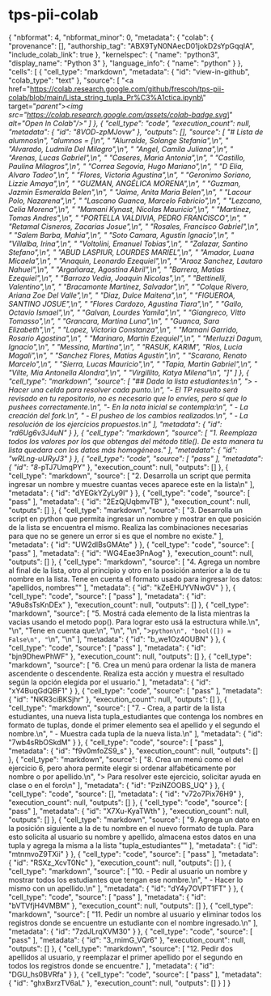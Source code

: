 # tps-pii-colab
{
  "nbformat": 4,
  "nbformat_minor": 0,
  "metadata": {
    "colab": {
      "provenance": [],
      "authorship_tag": "ABX9TyN0NAecD01jokD2sYpGqqIA",
      "include_colab_link": true
    },
    "kernelspec": {
      "name": "python3",
      "display_name": "Python 3"
    },
    "language_info": {
      "name": "python"
    }
  },
  "cells": [
    {
      "cell_type": "markdown",
      "metadata": {
        "id": "view-in-github",
        "colab_type": "text"
      },
      "source": [
        "<a href=\"https://colab.research.google.com/github/frescoh/tps-pii-colab/blob/main/Lista_string_tupla_Pr%C3%A1ctica.ipynb\" target=\"_parent\"><img src=\"https://colab.research.google.com/assets/colab-badge.svg\" alt=\"Open In Colab\"/></a>"
      ]
    },
    {
      "cell_type": "code",
      "execution_count": null,
      "metadata": {
        "id": "8VOD-zpMJovw"
      },
      "outputs": [],
      "source": [
        "# Lista de alumnos\n",
        "alumnos = [\n",
        "    \"Alurralde, Solange Stefania\",\n",
        "    \"Alvarado, Ludmila Del Milagro\",\n",
        "    \"Angel, Camila Juliana\",\n",
        "    \"Arenas, Lucas Gabriel\",\n",
        "    \"Caseres, Maria Antonia\",\n",
        "    \"Castillo, Paulina Milagros\",\n",
        "    \"Correa Segovia, Hugo Mariano\",\n",
        "    \"D Elia, Alvaro Tadeo\",\n",
        "    \"Flores, Victoria Agustina\",\n",
        "    \"Geronimo Soriano, Lizzie Amaya\",\n",
        "    \"GUZMAN, ANGÉLICA MORENA\",\n",
        "    \"Guzman, Jazmin Esmeralda Belen\",\n",
        "    \"Jaime, Anita Maria Belen\",\n",
        "    \"Lacour Polo, Nazarena\",\n",
        "    \"Lascano Guanca, Marcelo Fabricio\",\n",
        "    \"Lezcano, Celia Morena\",\n",
        "    \"Mamani Kynast, Nicolas Mauricio\",\n",
        "    \"Martinez, Tomas Andres\",\n",
        "    \"PORTELLA VALDIVIA, PEDRO FRANCISCO\",\n",
        "    \"Retamal Cisneros, Zacarias Josue\",\n",
        "    \"Rosales, Francisco Gabriel\",\n",
        "    \"Salem Barba, Mahia\",\n",
        "    \"Soto Camara, Agustin Ignacio\",\n",
        "    \"Villalba, Irina\",\n",
        "    \"Voltolini, Emanuel Tobias\",\n",
        "    \"Zalazar, Santino Stefano\",\n",
        "    \"ABUD LASPIUR, LOURDES MARIEL\",\n",
        "    \"Amador, Luana Micaela\",\n",
        "    \"Anaquin, Leonardo Ezequiel\",\n",
        "    \"Araoz Sanchez, Lautaro Nahuel\",\n",
        "    \"Argañaraz, Agostina Abril\",\n",
        "    \"Barrera, Matias Ezequiel\",\n",
        "    \"Barrozo Vedia, Joaquin Nicolas\",\n",
        "    \"Bettinelli, Valentino\",\n",
        "    \"Bracamonte Martinez, Salvador\",\n",
        "    \"Colque Rivero, Ariana Zoe Del Valle\",\n",
        "    \"Diaz, Dulce Maitena\",\n",
        "    \"FIGUEROA, SANTINO JOSUE\",\n",
        "    \"Flores Cardozo, Agustina Tiara\",\n",
        "    \"Gallo, Octavio Ismael\",\n",
        "    \"Galvan, Lourdes Yamila\",\n",
        "    \"Giangreco, Vitto Tomasso\",\n",
        "    \"Grancara, Martina Luna\",\n",
        "    \"Guanca, Sara Elizabeth\",\n",
        "    \"Lopez, Victoria Constanza\",\n",
        "    \"Mamani Garrido, Rosario Agostina\",\n",
        "    \"Marinaro, Martin Ezequiel\",\n",
        "    \"Merluzzi Dagum, Ignacio\",\n",
        "    \"Messina, Martina\",\n",
        "    \"RASUK, KARIM\", \"Rios, Lucia Magali\",\n",
        "    \"Sanchez Flores, Matías Agustín\",\n",
        "    \"Scarano, Renato Marcelo\",\n",
        "    \"Sierra, Lucas Mauricio\",\n",
        "    \"Tapia, Martin Gabriel\",\n",
        "    \"Vilte, Mia Antonella Alondra\",\n",
        "    \"Virgillito, Katya Milena\"\n",
        "]"
      ]
    },
    {
      "cell_type": "markdown",
      "source": [
        "## Dada la lista estudiantes:\n",
        "> - Hacer una celda para resolver cada punto.\n",
        "- El TP resuelto será revisado en tu repositorio, no es necesario que lo envíes, pero sí que lo pushees correctamente.\n",
        "- En la nota inicial se contempla:\n",
        "  - La creación del fork.\n",
        "  - El pusheo de los cambios realizados.\n",
        "  - La resolución de los ejercicios propuestos.\n"
      ],
      "metadata": {
        "id": "rd6Ug6v3J4uN"
      }
    },
    {
      "cell_type": "markdown",
      "source": [
        "1. Reemplaza todos los valores por los que obtengas del método title(). De esta manera tu lista quedara con los datos más homogéneos."
      ],
      "metadata": {
        "id": "wRLng-uURyJ3"
      }
    },
    {
      "cell_type": "code",
      "source": [
        "pass"
      ],
      "metadata": {
        "id": "8_-pTJ7UmqPY"
      },
      "execution_count": null,
      "outputs": []
    },
    {
      "cell_type": "markdown",
      "source": [
        "2. Desarrolla un script que permita ingresar un nombre y muestre cuantas veces aparece este en la lista\n"
      ],
      "metadata": {
        "id": "dYEGkYZyLy9I"
      }
    },
    {
      "cell_type": "code",
      "source": [
        "pass"
      ],
      "metadata": {
        "id": "2EzQjUqbmvTB"
      },
      "execution_count": null,
      "outputs": []
    },
    {
      "cell_type": "markdown",
      "source": [
        "3. Desarrolla un script en python que permita ingresar un nombre y mostrar en que posición de la lista se encuentra el mismo. Realiza las combinaciones necesarias para que no se genere un error si es que el nombre no existe."
      ],
      "metadata": {
        "id": "UW2dlBsGMAte"
      }
    },
    {
      "cell_type": "code",
      "source": [
        "pass"
      ],
      "metadata": {
        "id": "WG4Eae3PnAog"
      },
      "execution_count": null,
      "outputs": []
    },
    {
      "cell_type": "markdown",
      "source": [
        "4. Agrega un nombre al final de la lista, otro al principio y otro en la posición anterior a la de tu nombre en la lista. Tene en cuenta el formato usado para ingresar los datos: \"apellidos, nombres\""
      ],
      "metadata": {
        "id": "kZeEHUYVNwGV"
      }
    },
    {
      "cell_type": "code",
      "source": [
        "pass"
      ],
      "metadata": {
        "id": "A9u8sTsKnDEx"
      },
      "execution_count": null,
      "outputs": []
    },
    {
      "cell_type": "markdown",
      "source": [
        "5. Mostrá cada elemento de la lista mientras la vacias usando el metodo pop(). Para lograr esto usá la estructura while.\n",
        "\n",
        "Tene en cuenta que:\n",
        "\n",
        "\n",
        ">```python\n",
        "bool([]) = False\n",
        "```\n",
        "\n"
      ],
      "metadata": {
        "id": "b_we1Oz4OUBN"
      }
    },
    {
      "cell_type": "code",
      "source": [
        "pass"
      ],
      "metadata": {
        "id": "bjn9DhewPhWF"
      },
      "execution_count": null,
      "outputs": []
    },
    {
      "cell_type": "markdown",
      "source": [
        "6. Crea un menú para ordenar la lista de manera ascendente o descendente. Realiza esta acción y muestra el resultado según la opción elegida por el usuario."
      ],
      "metadata": {
        "id": "xY4BuqGdQBF1"
      }
    },
    {
      "cell_type": "code",
      "source": [
        "pass"
      ],
      "metadata": {
        "id": "NKR3ciBKSjhr"
      },
      "execution_count": null,
      "outputs": []
    },
    {
      "cell_type": "markdown",
      "source": [
        "7. - Crea, a partir de la lista estudiantes, una nueva lista tupla_estudiantes que contenga los nombres en formato de tuplas, donde el primer elemento sea el apellido y el segundo el nombre.\n",
        "  - Muestra cada tupla de la nueva lista.\n"
      ],
      "metadata": {
        "id": "7wb4sRbOSkdM"
      }
    },
    {
      "cell_type": "code",
      "source": [
        "pass"
      ],
      "metadata": {
        "id": "f9v0mfoZS9_s"
      },
      "execution_count": null,
      "outputs": []
    },
    {
      "cell_type": "markdown",
      "source": [
        "8. Crea un menú como el del ejercicio 6, pero ahora permite elegir si ordenar alfabéticamente por nombre o por apellido.\n",
        "> Para resolver este ejercicio, solicitar ayuda en clase o en el foro\n"
      ],
      "metadata": {
        "id": "PziNZOOBS_UQ"
      }
    },
    {
      "cell_type": "code",
      "source": [],
      "metadata": {
        "id": "v72o7Pix76H9"
      },
      "execution_count": null,
      "outputs": []
    },
    {
      "cell_type": "code",
      "source": [
        "pass"
      ],
      "metadata": {
        "id": "X7Xu-KyaTWth"
      },
      "execution_count": null,
      "outputs": []
    },
    {
      "cell_type": "markdown",
      "source": [
        "9. Agrega un dato en la posición siguiente a la de tu nombre en el nuevo formato de tupla. Para esto solicita al usuario su nombre y apellido, almacena estos datos en una tupla y agrega la misma a la lista \"tupla_estudiantes\""
      ],
      "metadata": {
        "id": "mtnmvoZ9TXii"
      }
    },
    {
      "cell_type": "code",
      "source": [
        "pass"
      ],
      "metadata": {
        "id": "RSXz_XcvT0Nc"
      },
      "execution_count": null,
      "outputs": []
    },
    {
      "cell_type": "markdown",
      "source": [
        "10. - Pedir al usuario un nombre y mostrar todos los estudiantes que tengan ese nombre.\n",
        "  - Hacer lo mismo con un apellido.\n"
      ],
      "metadata": {
        "id": "dY4y7OVPT1FT"
      }
    },
    {
      "cell_type": "code",
      "source": [
        "pass"
      ],
      "metadata": {
        "id": "bVTVfjH4VMBM"
      },
      "execution_count": null,
      "outputs": []
    },
    {
      "cell_type": "markdown",
      "source": [
        "11. Pedir un nombre al usuario y eliminar todos los registros donde se encuentre un estudiante con el nombre ingresado.\n"
      ],
      "metadata": {
        "id": "7zdJLrqXVM30"
      }
    },
    {
      "cell_type": "code",
      "source": [
        "pass"
      ],
      "metadata": {
        "id": "3_rnimG_VQr6"
      },
      "execution_count": null,
      "outputs": []
    },
    {
      "cell_type": "markdown",
      "source": [
        "12. Pedir dos apellidos al usuario, y reemplazar el primer apellido por el segundo en todos los registros donde se encuentre."
      ],
      "metadata": {
        "id": "DGU_hs0BVRfa"
      }
    },
    {
      "cell_type": "code",
      "source": [
        "pass"
      ],
      "metadata": {
        "id": "ghxBxrzTV6aL"
      },
      "execution_count": null,
      "outputs": []
    }
  ]
}
